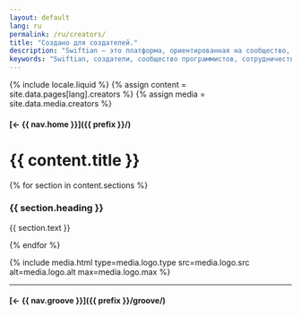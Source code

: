 ```yaml
---
layout: default
lang: ru
permalink: /ru/creators/
title: "Создано для создателей."
description: "Swiftian — это платформа, ориентированная на сообщество, где разработчики могут учиться, делиться опытом и совместно создавать инновации."
keywords: "Swiftian, создатели, сообщество программистов, сотрудничество"
---
```



{% include locale.liquid %}
{% assign content = site.data.pages[lang].creators %}
{% assign media = site.data.media.creators %}

#### [← {{ nav.home }}]({{ prefix }}/)

# {{ content.title }}

{% for section in content.sections %}
### {{ section.heading }}
{{ section.text }}

{% endfor %}

{% include media.html
  type=media.logo.type
  src=media.logo.src
  alt=media.logo.alt
  max=media.logo.max
%}

---

#### [← {{ nav.groove }}]({{ prefix }}/groove/)